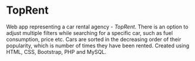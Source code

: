 # TopRent
Web app representing a car rental agency - *TopRent*. There is an option to adjust multiple filters while searching for a specific car, such as fuel consumption, price etc. Cars are sorted in the decreasing order of their popularity, which is number of times they have been rented.
Created using HTML, CSS, Bootstrap, PHP and MySQL.

